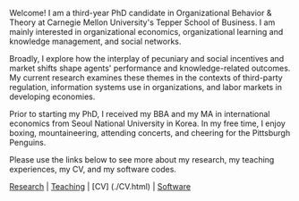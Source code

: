 Welcome! I am a third-year PhD candidate in Organizational Behavior & Theory at Carnegie Mellon University's Tepper School of Business. I am mainly interested in organizational economics, organizational learning and knowledge management, and social networks. 

Broadly, I explore how the interplay of pecuniary and social incentives and market shifts shape agents' performance and knowledge-related outcomes. My current research examines these themes in the contexts of third-party regulation, information systems use in organizations, and labor markets in developing economies.

Prior to starting my PhD, I received my BBA and my MA in international economics from Seoul National University in Korea. In my free time, I enjoy boxing, mountaineering, attending concerts, and cheering for the Pittsburgh Penguins.

Please use the links below to see more about my research, my teaching experiences, my CV, and my software codes.

[Research](./research.html) | [Teaching](./teaching.html) | [CV] (./CV.html) | [Software](./software.html)
